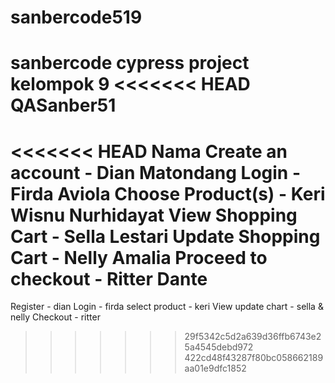 # sanbercode519
sanbercode cypress project kelompok 9
<<<<<<< HEAD
QASanber51
=======

<<<<<<< HEAD
Nama
Create an account - Dian Matondang
Login - Firda Aviola
Choose Product(s) - Keri Wisnu Nurhidayat
View Shopping Cart - Sella Lestari
Update Shopping Cart - Nelly Amalia
Proceed to checkout - Ritter Dante
=======
Register - dian
Login - firda 
select product - keri 
View update chart - sella & nelly
Checkout - ritter
>>>>>>> 29f5342c5d2a639d36ffb6743e25a4545debd972
>>>>>>> 422cd48f43287f80bc058662189aa01e9dfc1852
